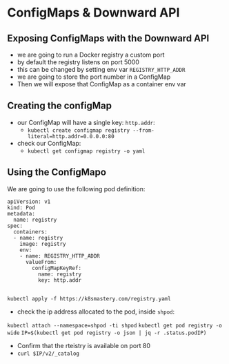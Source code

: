 # ConfigMaps & Downward API

## Exposing ConfigMaps with the Downward API
- we are going to run a Docker registry a custom port
- by default the registry listens on port 5000
- this can be changed by setting env var `REGISTRY_HTTP_ADDR`
- we are going to store the port number in a ConfigMap
- Then we will expose that ConfigMap as a container env var

##  Creating the configMap

- our ConfigMap will have a single key: `http.addr`:
  - `kubectl create configmap registry --from-literal=http.addr=0.0.0.0:80`
- check our ConfigMap:
  - `kubectl get configmap registry -o yaml`

## Using the ConfigMapo

We are going to use the following pod definition:

```
apiVersion: v1
kind: Pod
metadata:
  name: registry
spec:
  containers:
  - name: registry
    image: registry
    env:
    - name: REGISTRY_HTTP_ADDR
      valueFrom:
        configMapKeyRef:
          name: registry
          key: http.addr

```


## 

`kubectl apply -f https://k8smastery.com/registry.yaml`

- check the ip address allocated to the pod, inside `shpod`:

`kubectl attach --namespace=shpod -ti shpod`
`kubectl get pod registry -o wide`
`IP=$(kubectl get pod registry -o json | jq -r .status.podIP)`

- Confirm that the rteistry is available on port 80
- `curl $IP/v2/_catalog`